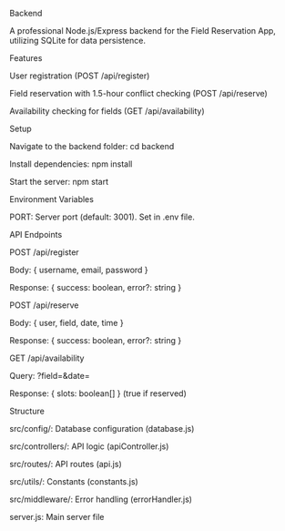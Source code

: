 Backend

A professional Node.js/Express backend for the Field Reservation App, utilizing SQLite for data persistence.

Features





User registration (POST /api/register)



Field reservation with 1.5-hour conflict checking (POST /api/reserve)



Availability checking for fields (GET /api/availability)

Setup





Navigate to the backend folder: cd backend



Install dependencies: npm install



Start the server: npm start

Environment Variables





PORT: Server port (default: 3001). Set in .env file.

API Endpoints





POST /api/register





Body: { username, email, password }



Response: { success: boolean, error?: string }



POST /api/reserve





Body: { user, field, date, time }



Response: { success: boolean, error?: string }



GET /api/availability





Query: ?field=<field>&date=<date>



Response: { slots: boolean[] } (true if reserved)

Structure





src/config/: Database configuration (database.js)



src/controllers/: API logic (apiController.js)



src/routes/: API routes (api.js)



src/utils/: Constants (constants.js)



src/middleware/: Error handling (errorHandler.js)



server.js: Main server file